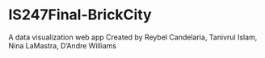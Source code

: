 # IS247Final-BrickCity
A data visualization web app
Created by Reybel Candelaria, Tanivrul Islam, Nina LaMastra, D’Andre Williams